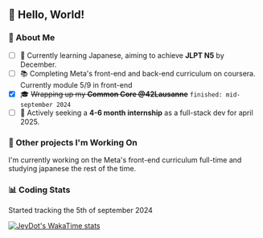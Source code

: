 ## 👋 Hello, World!

### 🌱 About Me
- [ ] 🌸 Currently learning Japanese, aiming to achieve **JLPT N5** by December.
- [ ] 📚 Completing Meta's front-end and back-end curriculum on coursera. Currently module 5/9 in front-end
- [x] 🎓 ~~Wrapping up my **Common Core @42Lausanne**~~ `finished: mid-september 2024`
- [ ] 🎯 Actively seeking a **4-6 month internship** as a full-stack dev for april 2025.

### 🚀 Other projects I'm Working On
I'm currently working on the Meta's front-end curriculum full-time and studying japanese the rest of the time.

### 📊 Coding Stats
Started tracking the 5th of september 2024

[![JeyDot's WakaTime stats](https://github-readme-stats.vercel.app/api/wakatime?username=JeyDot)](https://github.com/anuraghazra/github-readme-stats)
